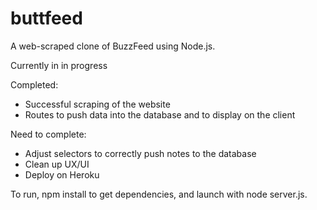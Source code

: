 # buttfeed
A web-scraped clone of BuzzFeed using Node.js.

Currently in in progress

Completed:
- Successful scraping of the website
- Routes to push data into the database and to display on the client

Need to complete:
- Adjust selectors to correctly push notes to the database
- Clean up UX/UI
- Deploy on Heroku

To run, npm install to get dependencies, and launch with node server.js.
